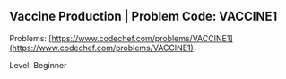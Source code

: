 ## Vaccine Production | Problem Code: VACCINE1
Problems: [https://www.codechef.com/problems/VACCINE1](https://www.codechef.com/problems/VACCINE1)

Level: Beginner